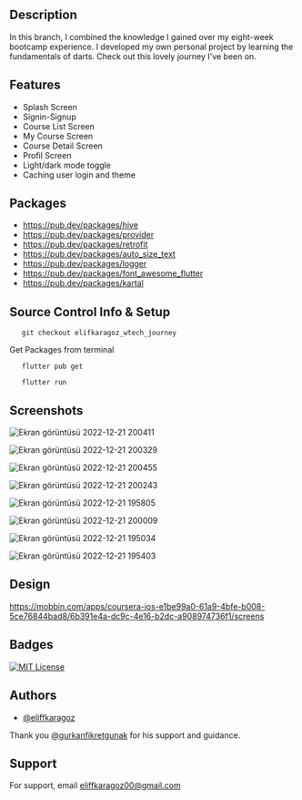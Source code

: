 

## Description
In this branch, I combined the knowledge I gained over my eight-week bootcamp experience. I developed my own personal project by learning the fundamentals of darts. Check out this lovely journey I've been on.


## Features

- Splash Screen
- Signin-Signup 
- Course List Screen 
- My Course Screen 
- Course Detail Screen 
- Profil Screen 
- Light/dark mode toggle
- Caching user login and theme



## Packages

- https://pub.dev/packages/hive
- https://pub.dev/packages/provider
- https://pub.dev/packages/retrofit
- https://pub.dev/packages/auto_size_text
- https://pub.dev/packages/logger
- https://pub.dev/packages/font_awesome_flutter
- https://pub.dev/packages/kartal

## Source Control Info & Setup


```
   git checkout elifkaragoz_wtech_journey

```
Get Packages from terminal
```
   flutter pub get

```
```
   flutter run 

```

## Screenshots
![Ekran görüntüsü 2022-12-21 200411](https://user-images.githubusercontent.com/75577514/208962793-0a96306d-a7b7-4222-be28-20d86b396035.png)


![Ekran görüntüsü 2022-12-21 200329](https://user-images.githubusercontent.com/75577514/208962672-e671cb7b-0ec3-4dcc-b41a-753707f016a4.png)


![Ekran görüntüsü 2022-12-21 200455](https://user-images.githubusercontent.com/75577514/208962952-4c71bdb4-6dcb-459a-8637-b4ca7c073ab6.png)



![Ekran görüntüsü 2022-12-21 200243](https://user-images.githubusercontent.com/75577514/208962552-e6d4de56-96c0-4040-8aad-19d0b7371e7d.png)



![Ekran görüntüsü 2022-12-21 195805](https://user-images.githubusercontent.com/75577514/208961688-c660c54b-95b2-46b1-af76-1dc678717a2c.png)

![Ekran görüntüsü 2022-12-21 200009](https://user-images.githubusercontent.com/75577514/208962060-52b5ac10-f53f-4915-8a9e-5b2134956f45.png)

![Ekran görüntüsü 2022-12-21 195034](https://user-images.githubusercontent.com/75577514/208961014-89e49096-1955-4c5a-b9e6-7b35635d6280.png)

![Ekran görüntüsü 2022-12-21 195403](https://user-images.githubusercontent.com/75577514/208961022-19fc7abf-51bc-489a-a9a6-37397a15b9ab.png)


## Design 

  https://mobbin.com/apps/coursera-ios-e1be99a0-61a9-4bfe-b008-5ce76844bad8/6b391e4a-dc9c-4e16-b2dc-a908974736f1/screens


## Badges

[![MIT License](https://img.shields.io/badge/License-MIT-green.svg)](https://choosealicense.com/licenses/mit/)



## Authors

- [@eliffkaragoz](https://github.com/eliffkaragoz)



Thank you [@gurkanfikretgunak](https://github.com/gurkanfikretgunak) for his support and guidance.

## Support

For support, email eliffkaragoz00@gmail.com

